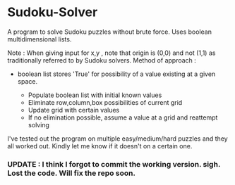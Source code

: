 # Sudoku-Solver

A program to solve Sudoku puzzles without brute force. Uses boolean multidimensional lists.

Note : When giving input for x,y , note that origin is (0,0) and not (1,1) as traditionally referred to by Sudoku solvers.
Method of approach :
- boolean list stores 'True' for possibility of a value existing at a given space.

  - Populate boolean list with initial known values
  - Eliminate row,column,box possibilities of current grid
  - Update grid with certain values
  - If no elimination possible, assume a value at a grid and reattempt solving
 
I've tested out the program on multiple easy/medium/hard puzzles and they all worked out. Kindly let me know if it doesn't on a certain one.


### UPDATE : I think I forgot to commit the working version. sigh. Lost the code. Will fix the repo soon.
